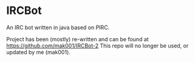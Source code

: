 IRCBot
======

An IRC bot written in java based on PIRC.

Project has been (mostly) re-written and can be found at https://github.com/mak001/IRCBot-2
This repo will no longer be used, or updated by me (mak001).

